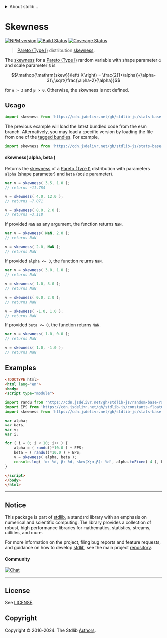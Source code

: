 <!--

@license Apache-2.0

Copyright (c) 2018 The Stdlib Authors.

Licensed under the Apache License, Version 2.0 (the "License");
you may not use this file except in compliance with the License.
You may obtain a copy of the License at

   http://www.apache.org/licenses/LICENSE-2.0

Unless required by applicable law or agreed to in writing, software
distributed under the License is distributed on an "AS IS" BASIS,
WITHOUT WARRANTIES OR CONDITIONS OF ANY KIND, either express or implied.
See the License for the specific language governing permissions and
limitations under the License.

-->


<details>
  <summary>
    About stdlib...
  </summary>
  <p>We believe in a future in which the web is a preferred environment for numerical computation. To help realize this future, we've built stdlib. stdlib is a standard library, with an emphasis on numerical and scientific computation, written in JavaScript (and C) for execution in browsers and in Node.js.</p>
  <p>The library is fully decomposable, being architected in such a way that you can swap out and mix and match APIs and functionality to cater to your exact preferences and use cases.</p>
  <p>When you use stdlib, you can be absolutely certain that you are using the most thorough, rigorous, well-written, studied, documented, tested, measured, and high-quality code out there.</p>
  <p>To join us in bringing numerical computing to the web, get started by checking us out on <a href="https://github.com/stdlib-js/stdlib">GitHub</a>, and please consider <a href="https://opencollective.com/stdlib">financially supporting stdlib</a>. We greatly appreciate your continued support!</p>
</details>

# Skewness

[![NPM version][npm-image]][npm-url] [![Build Status][test-image]][test-url] [![Coverage Status][coverage-image]][coverage-url] <!-- [![dependencies][dependencies-image]][dependencies-url] -->

> [Pareto (Type I)][pareto-distribution] distribution [skewness][skewness].

<!-- Section to include introductory text. Make sure to keep an empty line after the intro `section` element and another before the `/section` close. -->

<section class="intro">

The [skewness][skewness] for a [Pareto (Type I)][pareto-distribution] random variable with shape parameter `α` and scale parameter `β` is

<!-- <equation class="equation" label="eq:pareto_type1_skewness" align="center" raw="\operatorname{skew}\left( X \right) = \frac{2(1+\alpha)}{\alpha-3}\,\sqrt{\frac{\alpha-2}{\alpha}}" alt="Skewness for a Pareto (Type I) distribution."> -->

```math
\mathop{\mathrm{skew}}\left( X \right) = \frac{2(1+\alpha)}{\alpha-3}\,\sqrt{\frac{\alpha-2}{\alpha}}
```

<!-- <div class="equation" align="center" data-raw-text="\operatorname{skew}\left( X \right) = \frac{2(1+\alpha)}{\alpha-3}\,\sqrt{\frac{\alpha-2}{\alpha}}" data-equation="eq:pareto_type1_skewness">
    <img src="https://cdn.jsdelivr.net/gh/stdlib-js/stdlib@51534079fef45e990850102147e8945fb023d1d0/lib/node_modules/@stdlib/stats/base/dists/pareto-type1/skewness/docs/img/equation_pareto_type1_skewness.svg" alt="Skewness for a Pareto (Type I) distribution.">
    <br>
</div> -->

<!-- </equation> -->

for `α > 3` and `β > 0`. Otherwise, the skewness is not defined.

</section>

<!-- /.intro -->

<!-- Package usage documentation. -->



<section class="usage">

## Usage

```javascript
import skewness from 'https://cdn.jsdelivr.net/gh/stdlib-js/stats-base-dists-pareto-type1-skewness@esm/index.mjs';
```
The previous example will load the latest bundled code from the esm branch. Alternatively, you may load a specific version by loading the file from one of the [tagged bundles](https://github.com/stdlib-js/stats-base-dists-pareto-type1-skewness/tags). For example,

```javascript
import skewness from 'https://cdn.jsdelivr.net/gh/stdlib-js/stats-base-dists-pareto-type1-skewness@v0.2.0-esm/index.mjs';
```

#### skewness( alpha, beta )

Returns the [skewness][skewness] of a [Pareto (Type I)][pareto-distribution] distribution with parameters `alpha` (shape parameter) and `beta` (scale parameter).

```javascript
var v = skewness( 3.5, 1.0 );
// returns ~11.784

v = skewness( 4.0, 12.0 );
// returns ~7.071

v = skewness( 8.0, 2.0 );
// returns ~3.118
```

If provided `NaN` as any argument, the function returns `NaN`.

```javascript
var v = skewness( NaN, 2.0 );
// returns NaN

v = skewness( 2.0, NaN );
// returns NaN
```

If provided `alpha <= 3`, the function returns `NaN`.

```javascript
var v = skewness( 3.0, 1.0 );
// returns NaN

v = skewness( 1.0, 3.0 );
// returns NaN

v = skewness( 0.0, 2.0 );
// returns NaN

v = skewness( -1.0, 1.0 );
// returns NaN
```

If provided `beta <= 0`, the function returns `NaN`.

```javascript
var v = skewness( 1.0, 0.0 );
// returns NaN

v = skewness( 1.0, -1.0 );
// returns NaN
```

</section>

<!-- /.usage -->

<!-- Package usage notes. Make sure to keep an empty line after the `section` element and another before the `/section` close. -->

<section class="notes">

</section>

<!-- /.notes -->

<!-- Package usage examples. -->

<section class="examples">

## Examples

<!-- eslint no-undef: "error" -->

```html
<!DOCTYPE html>
<html lang="en">
<body>
<script type="module">

import randu from 'https://cdn.jsdelivr.net/gh/stdlib-js/random-base-randu@esm/index.mjs';
import EPS from 'https://cdn.jsdelivr.net/gh/stdlib-js/constants-float64-eps@esm/index.mjs';
import skewness from 'https://cdn.jsdelivr.net/gh/stdlib-js/stats-base-dists-pareto-type1-skewness@esm/index.mjs';

var alpha;
var beta;
var v;
var i;

for ( i = 0; i < 10; i++ ) {
    alpha = ( randu()*10.0 ) + EPS;
    beta = ( randu()*10.0 ) + EPS;
    v = skewness( alpha, beta );
    console.log( 'α: %d, β: %d, skew(X;α,β): %d', alpha.toFixed( 4 ), beta.toFixed( 4 ), v.toFixed( 4 ) );
}

</script>
</body>
</html>
```

</section>

<!-- /.examples -->

<!-- Section to include cited references. If references are included, add a horizontal rule *before* the section. Make sure to keep an empty line after the `section` element and another before the `/section` close. -->

<section class="references">

</section>

<!-- /.references -->

<!-- Section for related `stdlib` packages. Do not manually edit this section, as it is automatically populated. -->

<section class="related">

</section>

<!-- /.related -->

<!-- Section for all links. Make sure to keep an empty line after the `section` element and another before the `/section` close. -->


<section class="main-repo" >

* * *

## Notice

This package is part of [stdlib][stdlib], a standard library with an emphasis on numerical and scientific computing. The library provides a collection of robust, high performance libraries for mathematics, statistics, streams, utilities, and more.

For more information on the project, filing bug reports and feature requests, and guidance on how to develop [stdlib][stdlib], see the main project [repository][stdlib].

#### Community

[![Chat][chat-image]][chat-url]

---

## License

See [LICENSE][stdlib-license].


## Copyright

Copyright &copy; 2016-2024. The Stdlib [Authors][stdlib-authors].

</section>

<!-- /.stdlib -->

<!-- Section for all links. Make sure to keep an empty line after the `section` element and another before the `/section` close. -->

<section class="links">

[npm-image]: http://img.shields.io/npm/v/@stdlib/stats-base-dists-pareto-type1-skewness.svg
[npm-url]: https://npmjs.org/package/@stdlib/stats-base-dists-pareto-type1-skewness

[test-image]: https://github.com/stdlib-js/stats-base-dists-pareto-type1-skewness/actions/workflows/test.yml/badge.svg?branch=v0.2.0
[test-url]: https://github.com/stdlib-js/stats-base-dists-pareto-type1-skewness/actions/workflows/test.yml?query=branch:v0.2.0

[coverage-image]: https://img.shields.io/codecov/c/github/stdlib-js/stats-base-dists-pareto-type1-skewness/main.svg
[coverage-url]: https://codecov.io/github/stdlib-js/stats-base-dists-pareto-type1-skewness?branch=main

<!--

[dependencies-image]: https://img.shields.io/david/stdlib-js/stats-base-dists-pareto-type1-skewness.svg
[dependencies-url]: https://david-dm.org/stdlib-js/stats-base-dists-pareto-type1-skewness/main

-->

[chat-image]: https://img.shields.io/gitter/room/stdlib-js/stdlib.svg
[chat-url]: https://app.gitter.im/#/room/#stdlib-js_stdlib:gitter.im

[stdlib]: https://github.com/stdlib-js/stdlib

[stdlib-authors]: https://github.com/stdlib-js/stdlib/graphs/contributors

[umd]: https://github.com/umdjs/umd
[es-module]: https://developer.mozilla.org/en-US/docs/Web/JavaScript/Guide/Modules

[deno-url]: https://github.com/stdlib-js/stats-base-dists-pareto-type1-skewness/tree/deno
[deno-readme]: https://github.com/stdlib-js/stats-base-dists-pareto-type1-skewness/blob/deno/README.md
[umd-url]: https://github.com/stdlib-js/stats-base-dists-pareto-type1-skewness/tree/umd
[umd-readme]: https://github.com/stdlib-js/stats-base-dists-pareto-type1-skewness/blob/umd/README.md
[esm-url]: https://github.com/stdlib-js/stats-base-dists-pareto-type1-skewness/tree/esm
[esm-readme]: https://github.com/stdlib-js/stats-base-dists-pareto-type1-skewness/blob/esm/README.md
[branches-url]: https://github.com/stdlib-js/stats-base-dists-pareto-type1-skewness/blob/main/branches.md

[stdlib-license]: https://raw.githubusercontent.com/stdlib-js/stats-base-dists-pareto-type1-skewness/main/LICENSE

[pareto-distribution]: https://en.wikipedia.org/wiki/Pareto_distribution

[skewness]: https://en.wikipedia.org/wiki/Skewness

</section>

<!-- /.links -->
